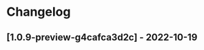 # Changelog

<!-- Do not change the line immediately below this comment, the build system will replace it with the actual version and date. -->

## [1.0.9-preview-g4cafca3d2c] - 2022-10-19

